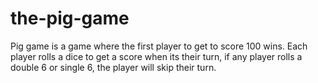 # the-pig-game
Pig game is a game where the first player to get to score 100 wins.
Each player rolls a dice to get a score when its their turn, if any player rolls a double 6 or single 6, the player will skip their turn.
